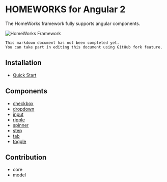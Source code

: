 # HOMEWORKS for Angular 2

The HomeWorks framework fully supports angular components.

![HomeWorks Framework](https://s3.ap-northeast-2.amazonaws.com/homeworks.igaworks.com/main/src/images/homeworks_cover_angular2_v1.png?v=1)

```plaintext
This markdown document has not been completed yet.
You can take part in editing this document using GitHub fork feature.
```

## Installation

- [Quick Start](docs/installation/quickstart.md)

## Components

- [checkbox](docs/components/checkbox.md)
- [dropdown](docs/components/dropdown.md)
- [input](docs/components/input.md)
- [ripple](docs/components/ripple.md)
- [spinner](docs/components/spinner.md)
- [step](docs/components/step.md)
- [tab](docs/components/tab.md)
- [toggle](docs/components/toggle.md)

## Contribution

- core
- model
